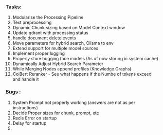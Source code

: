 ### Tasks:

1. Modularise the Processing Pipeline
2. Text preprocessing
3. Dynamic Chunk sizing based on Model Context window
4. Update qdrant with processing status 
5. handle document delete events
6. Move parameters for hybrid search, Ollama to env
7. Extend support for multiple model sources
8. Implement proper logging
9. Properly store hugging face models (As of now storing in system cache)
10. Dynamically Adjust Hybrid Search Parameter
11. While Merging Nodes append profiles (Knowledge Graphs)
12. ColBert Reranker -  See what happens if the Numbe of tokens exceed and handle it

### Bugs : 

1. System Prompt not properly working (answers are not as per instructions)
2. Decide Proper sizes for chunk, prompt, etc
3. Redis Error on startup
4. Delay for startup
5. 
